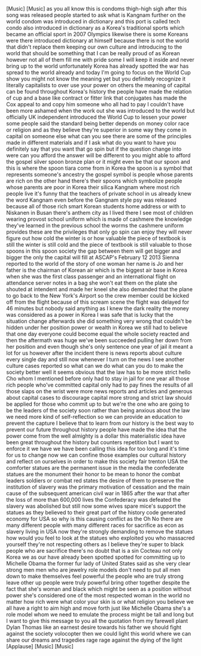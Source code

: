 
[Music]
[Music]
as you all know this is condoms
thigh-high sigh after this song was
released people started to ask what is
Kangnam further on the world condom was
introduced in dictionary and this port
is called tech condo also introduced in
dictionary as a Korea&#39;s traditional
sports which became an official sport in
2007 Olympics
likewise there is some Koreans were
there introduced dictionary at himself
because there is not the world that
didn&#39;t replace them keeping our own
culture and introducing to the world
that should be something that I can be
really proud of as Korean however not
all of them fill me with pride some I
will keep it inside and never bring up
to the world unfortunately Korea has
already spotted the war has spread to
the world already and today I&#39;m going to
focus on the World Cup show you might
not know the meaning yet but you
definitely recognize it literally
capitalists to over use your power on
others the meaning of capital can be
found throughout Korea&#39;s history the
people have made the relation of cup and
a base like contract or fitter link that
conjugates has made the Cox appeal to
and copy him someone who all had to pay
I couldn&#39;t have been more ashamed when
the work out she was introduced to the
world but officially UK independent
introduced the World Cup to lessen your
power
some people said the standard being
better depends on money color race or
religion and as they believe they&#39;re
superior in some way they come in
capital on someone else what can you see
there are some of the principles made in
different materials and if I ask what do
you want to have you definitely say that
you want that go spin but if the
question change into were can you afford
the answer will be different to you
might able to afford the gospel silver
spoon bronze plan or it might even be
that our spoon and this is where the
spoon tiara come from in Korea the spoon
is a symbol that represents someone&#39;s
ancestry the gospel symbol is people
whose parents are rich on the other hand
there&#39;s their spoons which symbolize
people whose parents are poor in Korea
their silica Kangnam where most rich
people live it&#39;s funny that the teachers
of private school in us already knew the
word Kangnam even before the Gangnam
style psy was released because all of
those rich smart Korean students home
address or with to Niskanen in Busan
there&#39;s anthem city as I lived there I
see most of children wearing provost
school uniform which is made of cashmere
the knowledge they&#39;ve learned in the
previous school the worms the cashmere
uniform provides these are the
privileges that only go spin can enjoy
they will never figure out how cold the
winter is or how valuable the piece of
textbook is still the winter is still
cold and the piece of textbook is still
valuable to those spoons in this spoon
society the gap between them will get
bigger and bigger the only the capital
will fill at ASCAP&#39;s
February 12 2013
Sienna reported to the world of the
story of one woman her name is Jo and
her father is the chairman of Korean air
which is the biggest air base in Korea
when she was the first class passenger
and an international flight on
attendance server notes in a bag she
won&#39;t eat them on the plate
she shouted at intendent and made her
kneel
she also demanded that the plane to go
back to the New York&#39;s Airport so the
crew member could be kicked off from the
flight because of this scream scene the
flight was delayed for 46 minutes but
nobody said anything as I knew the dark
reality the money was considered as a
power in Korea I was safe that is lucky
that the situation change afterwards she
did something very wrong
that couldn&#39;t be hidden under her
position power or wealth in Korea we
still had to believe that one day
everyone could become equal the whole
society reacted and then the aftermath
was huge
we&#39;ve been succeeded pulling her down
from her position and even though she&#39;s
only sentence one year of jail it meant
a lot for us however after the incident
there is news reports about culture
every single day and still now
whenever I turn on the news I see
another culture cases reported so what
can we do what can you do to make the
society better
well it seems obvious that the law has
to be more strict
hello Cho whom I mentioned before only
had to stay in jail for one year all
those rich people who&#39;ve committed
capital only had to pay fines the
results of all those slaps on the wrist
were more news reports and articles and
generous about capital cases to
discourage capital more strong and
strict law should be applied for those
who commit up to but we&#39;re the one who
are going to be the leaders of the
society soon rather than being anxious
about the law we need more kind of
self-reflection so we can provide an
education to prevent the capture I
believe that to learn from our history
is the best way to prevent our future
throughout history people have made the
idea that the power come from the well
almighty is a dollar this materialistic
idea have been great throughout the
history but counters repetition but I
want to enforce it we have we have been
calling this idea for too long and it&#39;s
time for us to change now we can confine
those examples our cultural history and
reflect on ourselves in order to make
this society fair trenton USA the
comforter statues are the permanent
issue in the media the confederate
statues are the monument their honor to
be mean to honor the combat leaders
soldiers or combat red states the desire
of them to preserve the institution of
slavery was the primary motivation of
cessation and the main cause of the
subsequent american civil war in 1865
after the war that after the loss of
more than 600,000 lives the Confederacy
was defeated the slavery was abolished
but still now some wives spare mice&#39;s
support the statues as they believed to
their great part of the history code
generated economy for USA so why is this
causing conflict as the Oh No
there are many different people with
many different races for sacrifice as
econ as slavery living in USA now
they&#39;re strongly demanding to remove the
statues how would you feel to look at
the statues who exploited you who
massacred yourself they&#39;re not
respecting others as I believe they&#39;re
super to black people who are sacrifice
there&#39;s no doubt that is a sin Cocteau
not only Korea we as our have already
been spotted spotted for committing up
to
Michelle Obama the former fur lady of
United States said as she very clear
strong men men who are jewelry role
models don&#39;t need to put all men down to
make themselves feel powerful the people
who are truly strong leave other up
people were truly powerful bring other
together despite the fact that she&#39;s
woman and black which might be seen as a
position without power she&#39;s considered
one of the most respected woman in the
world no matter how rich were what color
your skin is or what religion you
believe we all have a right to aim high
and move forth just like Michelle Obama
she&#39;s a role model whom we need to
emulate the process might be tall and
long but I want to give this message to
you all the quotation from my farewell
plant Dylan Thomas like an earnest
desire towards his father we should
fight against the society volocopter
then we could light this world where we
can share our dreams and tragedies rage
rage against the dying of the light
[Applause]
[Music]
[Music]
